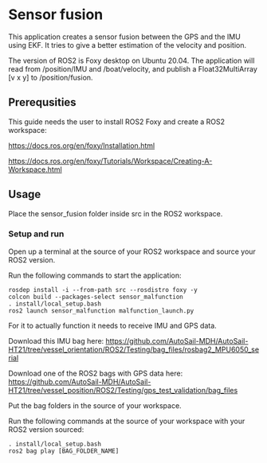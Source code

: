 # Sensor fusion
This application creates a sensor fusion between the GPS and the IMU using EKF. It tries to give a better estimation of the velocity and position.

The version of ROS2 is Foxy desktop on Ubuntu 20.04. The application will read from /position/IMU and /boat/velocity, and publish a Float32MultiArray [v x y] to /position/fusion.

## Prerequsities
This guide needs the user to install ROS2 Foxy and create a ROS2 workspace:

https://docs.ros.org/en/foxy/Installation.html

https://docs.ros.org/en/foxy/Tutorials/Workspace/Creating-A-Workspace.html

## Usage

Place the sensor_fusion folder inside src in the ROS2 workspace.

### Setup and run
Open up a terminal at the source of your ROS2 workspace and source your ROS2 version.

Run the following commands to start the application:
```
rosdep install -i --from-path src --rosdistro foxy -y
colcon build --packages-select sensor_malfunction
. install/local_setup.bash
ros2 launch sensor_malfunction malfunction_launch.py
```

For it to actually function it needs to receive IMU and GPS data.

Download this IMU bag here: https://github.com/AutoSail-MDH/AutoSail-HT21/tree/vessel_orientation/ROS2/Testing/bag_files/rosbag2_MPU6050_serial

Download one of the ROS2 bags with GPS data here: https://github.com/AutoSail-MDH/AutoSail-HT21/tree/vessel_position/ROS2/Testing/gps_test_validation/bag_files

Put the bag folders in the source of your workspace.

Run the following commands at the source of your workspace with your ROS2 version sourced:
```
. install/local_setup.bash
ros2 bag play [BAG_FOLDER_NAME]
```
